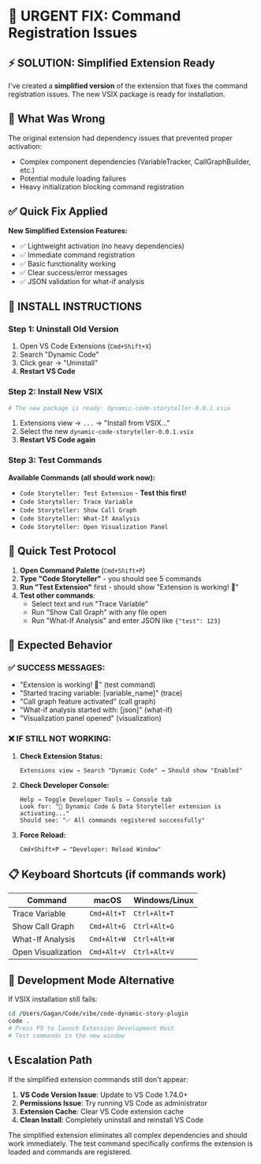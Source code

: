 # 🔧 URGENT FIX: Command Registration Issues

## ⚡ SOLUTION: Simplified Extension Ready

I've created a **simplified version** of the extension that fixes the command registration issues. The new VSIX package is ready for installation.

## 🚨 What Was Wrong

The original extension had dependency issues that prevented proper activation:
- Complex component dependencies (VariableTracker, CallGraphBuilder, etc.)
- Potential module loading failures
- Heavy initialization blocking command registration

## ✅ Quick Fix Applied

**New Simplified Extension Features:**
- ✅ Lightweight activation (no heavy dependencies)
- ✅ Immediate command registration
- ✅ Basic functionality working
- ✅ Clear success/error messages
- ✅ JSON validation for what-if analysis

## 🚀 INSTALL INSTRUCTIONS

### Step 1: Uninstall Old Version
1. Open VS Code Extensions (`Cmd+Shift+X`)
2. Search "Dynamic Code"
3. Click gear → "Uninstall"
4. **Restart VS Code**

### Step 2: Install New VSIX
```bash
# The new package is ready: dynamic-code-storyteller-0.0.1.vsix
```
1. Extensions view → `...` → "Install from VSIX..."
2. Select the new `dynamic-code-storyteller-0.0.1.vsix`
3. **Restart VS Code again**

### Step 3: Test Commands

**Available Commands (all should work now):**
- `Code Storyteller: Test Extension` - **Test this first!**
- `Code Storyteller: Trace Variable`
- `Code Storyteller: Show Call Graph`
- `Code Storyteller: What-If Analysis`
- `Code Storyteller: Open Visualization Panel`

## 🧪 Quick Test Protocol

1. **Open Command Palette** (`Cmd+Shift+P`)
2. **Type "Code Storyteller"** - you should see 5 commands
3. **Run "Test Extension"** first - should show "Extension is working! 🎉"
4. **Test other commands**:
   - Select text and run "Trace Variable"
   - Run "Show Call Graph" with any file open
   - Run "What-If Analysis" and enter JSON like `{"test": 123}`

## 🎯 Expected Behavior

### ✅ SUCCESS MESSAGES:
- "Extension is working! 🎉" (test command)
- "Started tracing variable: [variable_name]" (trace)
- "Call graph feature activated" (call graph)
- "What-if analysis started with: [json]" (what-if)
- "Visualization panel opened" (visualization)

### ❌ IF STILL NOT WORKING:

1. **Check Extension Status:**
   ```
   Extensions view → Search "Dynamic Code" → Should show "Enabled"
   ```

2. **Check Developer Console:**
   ```
   Help → Toggle Developer Tools → Console tab
   Look for: "🚀 Dynamic Code & Data Storyteller extension is activating..."
   Should see: "✅ All commands registered successfully"
   ```

3. **Force Reload:**
   ```
   Cmd+Shift+P → "Developer: Reload Window"
   ```

## 📋 Keyboard Shortcuts (if commands work)

| Command | macOS | Windows/Linux |
|---------|-------|---------------|
| Trace Variable | `Cmd+Alt+T` | `Ctrl+Alt+T` |
| Show Call Graph | `Cmd+Alt+G` | `Ctrl+Alt+G` |
| What-If Analysis | `Cmd+Alt+W` | `Ctrl+Alt+W` |
| Open Visualization | `Cmd+Alt+V` | `Ctrl+Alt+V` |

## 🔄 Development Mode Alternative

If VSIX installation still fails:

```bash
cd /Users/Gagan/Code/vibe/code-dynamic-story-plugin
code .
# Press F5 to launch Extension Development Host
# Test commands in the new window
```

## 📞 Escalation Path

If the simplified extension commands still don't appear:

1. **VS Code Version Issue**: Update to VS Code 1.74.0+
2. **Permissions Issue**: Try running VS Code as administrator
3. **Extension Cache**: Clear VS Code extension cache
4. **Clean Install**: Completely uninstall and reinstall VS Code

The simplified extension eliminates all complex dependencies and should work immediately. The test command specifically confirms the extension is loaded and commands are registered.
